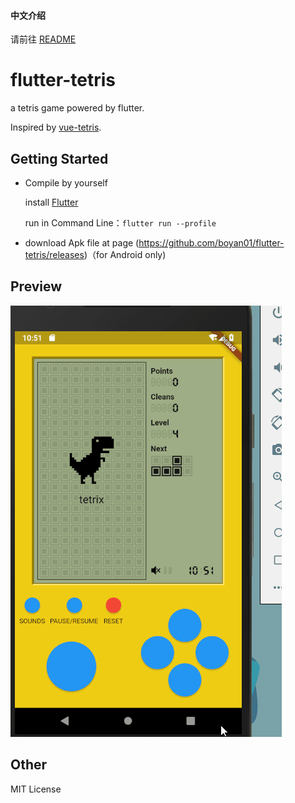 #### 中文介绍

请前往 [README](https://github.com/boyan01/flutter-tetris/blob/master/README.md)
# flutter-tetris

a tetris game powered by flutter.

Inspired by [vue-tetris](https://github.com/Binaryify/vue-tetris).

## Getting Started

* Compile by yourself

  install [Flutter](https://flutter.io/docs/get-started/install)

  run in Command Line：`flutter run --profile`

* download Apk file at page (https://github.com/boyan01/flutter-tetris/releases)（for Android only)

## Preview

![preview](./_preview/game_gif.gif)

## Other

MIT License